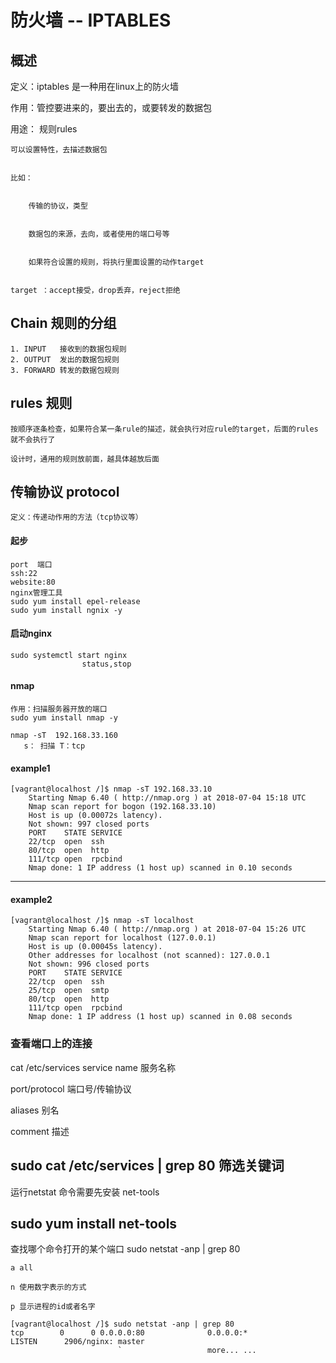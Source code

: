 # 防火墙 -- IPTABLES
## 概述
定义：iptables 是一种用在linux上的防火墙


作用：管控要进来的，要出去的，或要转发的数据包


用途：
    规则rules


    可以设置特性，去描述数据包


    比如：


        传输的协议，类型


        数据包的来源，去向，或者使用的端口号等


        如果符合设置的规则，将执行里面设置的动作target


    target ：accept接受，drop丢弃，reject拒绝

## Chain 规则的分组 ##
    1. INPUT   接收到的数据包规则
    2. OUTPUT  发出的数据包规则
    3. FORWARD 转发的数据包规则

## rules 规则 ##
    按顺序逐条检查，如果符合某一条rule的描述，就会执行对应rule的target，后面的rules就不会执行了

    设计时，通用的规则放前面，越具体越放后面

## 传输协议 protocol ##
    
    定义：传递动作用的方法（tcp协议等）
#### 起步
    port  端口
    ssh:22
    website:80
    nginx管理工具
    sudo yum install epel-release
    sudo yum install ngnix -y


#### 启动nginx
    sudo systemctl start nginx
                    status,stop

#### nmap

    作用：扫描服务器开放的端口
    sudo yum install nmap -y

    nmap -sT  192.168.33.160
       s： 扫描 T：tcp

#### example1 ####
     
    [vagrant@localhost /]$ nmap -sT 192.168.33.10
        Starting Nmap 6.40 ( http://nmap.org ) at 2018-07-04 15:18 UTC
        Nmap scan report for bogon (192.168.33.10)
        Host is up (0.00072s latency).
        Not shown: 997 closed ports
        PORT    STATE SERVICE
        22/tcp  open  ssh
        80/tcp  open  http
        111/tcp open  rpcbind
        Nmap done: 1 IP address (1 host up) scanned in 0.10 seconds
    
    

---
  #### example2 ####  
   
    [vagrant@localhost /]$ nmap -sT localhost
        Starting Nmap 6.40 ( http://nmap.org ) at 2018-07-04 15:26 UTC
        Nmap scan report for localhost (127.0.0.1)
        Host is up (0.00045s latency).
        Other addresses for localhost (not scanned): 127.0.0.1
        Not shown: 996 closed ports
        PORT    STATE SERVICE
        22/tcp  open  ssh
        25/tcp  open  smtp
        80/tcp  open  http
        111/tcp open  rpcbind
        Nmap done: 1 IP address (1 host up) scanned in 0.08 seconds
    

### 查看端口上的连接 ###
cat /etc/services
service name 服务名称

port/protocol 端口号/传输协议

aliases 别名

comment 描述

sudo cat /etc/services | grep 80 筛选关键词
----
运行netstat 命令需要先安装 net-tools

sudo yum install net-tools
----

查找哪个命令打开的某个端口
sudo netstat -anp | grep 80
    
    a all
    
    n 使用数字表示的方式

    p 显示进程的id或者名字

```
[vagrant@localhost /]$ sudo netstat -anp | grep 80
tcp        0      0 0.0.0.0:80              0.0.0.0:*               LISTEN      2906/nginx: master
                        `                   more... ...
```




